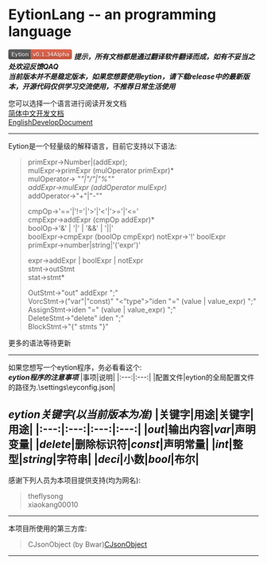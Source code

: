 # EytionLang -- an programming language
![doc/img/Eytion-v0.1.34Alpha-red.svg](./doc/img/Eytion-v0.1.34Alpha-red.svg)
***提示，所有文档都是通过翻译软件翻译而成，如有不妥当之处欢迎反馈QAQ***  
***当前版本并不是稳定版本，如果您想要使用eytion，请下载release中的最新版本，开源代码仅供学习交流使用，不推荐日常生活使用***  

您可以选择一个语言进行阅读开发文档  
[简体中文开发文档](doc/zh-cn.md)  
[EnglishDevelopDocument](doc/en-us.md)  
  
---
 
Eytion是一个轻量级的解释语言，目前它支持以下语法:    
> primExpr->Number|(addExpr);  
> mulExpr->primExpr (mulOperator primExpr)*  
> mulOperator-> "*"|"/"|"%""  
> addExpr->mulExpr (addOperator mulExpr)*  
> addOperator->"+"|"-""  
>   
> cmpOp->'=='|'!='|'>'|'<'|'>='|'<='  
> cmpExpr->addExpr (cmpOp addExpr)*  
> boolOp->'&' | '|' | '&&' | '||'  
> boolExpr->cmpExpr (boolOp cmpExpr) 
> notExpr->'!' boolExpr  
> primExpr->number|string|'('expr')'  
>   
> expr->addExpr | boolExpr | notExpr  
> stmt->outStmt  
> stat->stmt*  
>   
> OutStmt->"out" addExpr ";"  
> VorcStmt->("var"|"const)" "<"type">"iden "=" (value | value_expr) ";"  
> AssignStmt->iden "=" (value | value_expr) ";"  
> DeleteStmt->"delete" iden ";"  
> BlockStmt->"{" stmts "}"  
> 
更多的语法等待更新  
  
---  
  
如果您想写一个eytion程序，务必看看这个:  
***eytion程序的注意事项***
|事项|说明|
|:---:|:---:|
|配置文件|eytion的全局配置文件的路径为.\settings\eyconfig.json|  
  
***eytion关键字(以当前版本为准)***
|关键字|用途|关键字|用途|
|:---:|:---:|:---:|:---:|
|***out***|输出内容|***var***|声明变量|
|***delete***|删除标识符|***const***|声明常量|
|***int***|整型|***string***|字符串|
|***deci***|小数|***bool***|布尔|
---
  
感谢下列人员为本项目提供支持(均为网名):
> theflysong  
> xiaokang00010

---  
  
本项目所使用的第三方库:    
> CJsonObject (by Bwar)[CJsonObject](https://github.com/Bwar/CJsonObject)

---